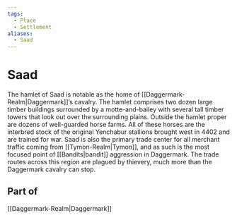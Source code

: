 ```yaml
---
tags:
  - Place
  - Settlement
aliases:
  - Saad
---
```

# Saad
The hamlet of Saad is notable as the home of [[Daggermark-Realm|Daggermark]]’s cavalry. The hamlet comprises two dozen large timber buildings surrounded by a motte-and-bailey with several tall timber towers that look out over the surrounding plains. Outside the hamlet proper are dozens of well-guarded horse farms. All of these horses are the interbred stock of the original Yenchabur stallions brought west in 4402 and are trained for war. Saad is also the primary trade center for all merchant traffic coming from [[Tymon-Realm|Tymon]], and as such is the most focused point of [[Bandits|bandit]] aggression in Daggermark. The trade routes across this region are plagued by thievery, much more than the Daggermark cavalry can stop.

## Part of 
[[Daggermark-Realm|Daggermark]]